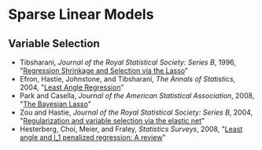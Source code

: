 # Sparse Linear Models

## Variable Selection

 - Tibsharani, *Journal of the Royal Statistical Society: Series B*, 1996, "[Regression Shrinkage and Selection via the Lasso](http://statweb.stanford.edu/~tibs/lasso/lasso.pdf)"
 - Efron, Hastie, Johnstone, and Tibsharani, *The Annals of Statistics*, 2004, "[Least Angle Regression](http://statweb.stanford.edu/~tibs/ftp/lars.pdf)"
 - Park and Casella, *Journal of the American Statistical Association*, 2008, "[The Bayesian Lasso](http://zmjones.com/static/statistical-learning/park-jasa-2008.pdf)"
 - Zou and Hastie, *Journal of the Royal Statistical Society: Series B*, 2004, "[Regularization and variable selection via the elastic net](http://www.math.mtu.edu/~shuzhang/MA5761/model_selection2.pdf)"
 - Hesterberg, Choi, Meier, and Fraley, *Statistics Surveys*, 2008, "[Least angle and l_1 penalized regression: A review](http://projecteuclid.org/download/pdfview_1/euclid.ssu/1211317636)"
